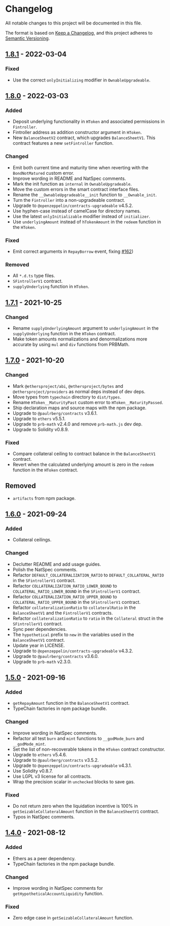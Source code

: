 # Changelog

All notable changes to this project will be documented in this file.

The format is based on [Keep a Changelog](https://keepachangelog.com/en/1.0.0/), and this project adheres to [Semantic
Versioning](https://semver.org/spec/v2.0.0.html).

## [1.8.1] - 2022-03-04

### Fixed

- Use the correct `onlyInitializing` modifier in `OwnableUpgradeable`.

## [1.8.0] - 2022-03-03

### Added

- Deposit underlying functionality in `HToken` and associated permissions in `Fintroller`.
- Fintroller address as addition constructor argument in `HToken`.
- New `BalanceSheetV2` contract, which upgrades `BalanceSheetV1`. This contract features a new `setFintroller` function.

### Changed

- Emit both current time and maturity time when reverting with the `BondNotMatured` custom error.
- Improve wording in README and NatSpec comments.
- Mark the init function as `internal` in `OwnableUpgradeable`.
- Move the custom errors in the smart contract interface files.
- Rename the `__OwnableUpgradeable__init` function to `__Ownable_init`.
- Turn the `Fintroller` into a non-upgradeable contract.
- Upgrade to `@openzeppelin/contracts-upgradeable` v4.5.2.
- Use hyphen-case instead of camelCase for directory names.
- Use the latest `onlyInitializable` modifier instead of `initializer`.
- Use `underlyingAmount` instead of `hTokenAmount` in the `redeem` function in the `HToken`.

### Fixed

- Emit correct arguments in `RepayBorrow` event, fixing [#162](https://github.com/paulrberg/create-eth-app/issues/162))

### Removed

- All `*.d.ts` type files.
- `SFintrollerV1` contract.
- `supplyUnderlying` function in `HToken`.

## [1.7.1] - 2021-10-25

### Changed

- Rename `supplyUnderlyingAmount` argument to `underlyingAmount` in the `supplyUnderlying` function in the `HToken` contract.
- Make token amounts normalizations and denormalizations more accurate by using `mul` and `div` functions from PRBMath.

## [1.7.0] - 2021-10-20

### Changed

- Mark `@ethersproject/abi`, `@ethersproject/bytes` and `@ethersproject/providers` as normal deps instead of dev deps.
- Move types from `typechain` directory to `dist/types`.
- Rename `HToken__MaturityPast` custom error to `HToken__MaturityPassed`.
- Ship declaration maps and source maps with the npm package.
- Upgrade to `@paulrberg/contracts` v3.6.1.
- Upgrade to `ethers` v5.5.1.
- Upgrade to `prb-math` v2.4.0 and remove `prb-math.js` dev dep.
- Upgrade to Solidity v0.8.9.

### Fixed

- Compare collateral ceiling to contract balance in the `BalanceSheetV1` contract.
- Revert when the calculated underlying amount is zero in the `redeem` function in the `HToken` contract.

## Removed

- `artifacts` from npm package.

## [1.6.0] - 2021-09-24

### Added

- Collateral ceilings.

### Changed

- Declutter README and add usage guides.
- Polish the NatSpec comments.
- Refactor `DEFAULT_COLLATERALIZATION_RATIO` to `DEFAULT_COLLATERAL_RATIO` in the `SFintrollerV1` contract.
- Refactor `COLLATERALIZATION_RATIO_LOWER_BOUND` to `COLLATERAL_RATIO_LOWER_BOUND` in the `SFintrollerV1` contract.
- Refactor `COLLATERALIZATION_RATIO_UPPER_BOUND` to `COLLATERAL_RATIO_UPPER_BOUND` in the `SFintrollerV1` contract.
- Refactor `collateralizationRatio` to `collateralRatio` in the `BalanceSheetV1` and the `FintrollerV1` contracts.
- Refactor `collateralizationRatio` to `ratio` in the `Collateral` struct in the `SFintrollerV1` contract.
- Sync peer dependencies.
- The `hypothetical` prefix to `new` in the variables used in the `BalanceSheetV1` contract.
- Update year in LICENSE.
- Upgrade to `@openzeppelin/contracts-upgradeable` v4.3.2.
- Upgrade to `@paulrberg/contracts` v3.6.0.
- Upgrade to `prb-math` v2.3.0.

## [1.5.0] - 2021-09-16

### Added

- `getRepayAmount` function in the `BalanceSheetV1` contract.
- TypeChain factories in npm package bundle.

### Changed

- Improve wording in NatSpec comments.
- Refactor all test `burn` and `mint` functions to `__godMode_burn` and `__godMode_mint`.
- Set the list of non-recoverable tokens in the `HToken` contract constructor.
- Upgrade to `ethers` v5.4.6.
- Upgrade to `@paulrberg/contracts` v3.5.2.
- Upgrade to `@openzeppelin/contracts-upgradeable` v4.3.1.
- Use Solidity v0.8.7.
- Use LGPL v3 license for all contracts.
- Wrap the precision scalar in `unchecked` blocks to save gas.

### Fixed

- Do not return zero when the liquidation incentive is 100% in `getSeizableCollateralAmount` function in the
  `BalanceSheetV1` contract.
- Typos in NatSpec comments.

## [1.4.0] - 2021-08-12

### Added

- Ethers as a peer dependency.
- TypeChain factories in the npm package bundle.

### Changed

- Improve wording in NatSpec comments for `getHypotheticalAccountLiquidity` function.

### Fixed

- Zero edge case in `getSeizableCollateralAmount` function.

[1.8.1]: https://github.com/hifi-finance/hifi/compare/@hifi/protocol@1.8.0...@hifi/protocol@1.8.1
[1.8.0]: https://github.com/hifi-finance/hifi/compare/@hifi/protocol@1.7.1...@hifi/protocol@1.8.0
[1.7.1]: https://github.com/hifi-finance/hifi/compare/@hifi/protocol@1.7.0...@hifi/protocol@1.7.1
[1.7.0]: https://github.com/hifi-finance/hifi/compare/@hifi/protocol@1.6.0...@hifi/protocol@1.7.0
[1.6.0]: https://github.com/hifi-finance/hifi/compare/@hifi/protocol@1.5.0...@hifi/protocol@1.6.0
[1.5.0]: https://github.com/hifi-finance/hifi/compare/@hifi/protocol@1.4.0...@hifi/protocol@1.5.0
[1.4.0]: https://github.com/hifi-finance/hifi/releases/tag/@hifi/protocol@1.4.0
